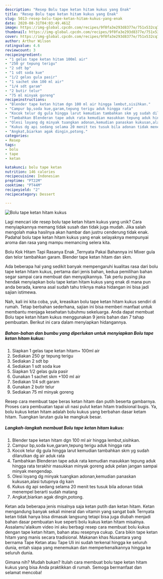 ```yaml
---
description: "Resep Bolu tape ketan hitam kukus yang Enak"
title: "Resep Bolu tape ketan hitam kukus yang Enak"
slug: 5013-resep-bolu-tape-ketan-hitam-kukus-yang-enak
date: 2020-08-31T04:03:49.461Z
image: https://img-global.cpcdn.com/recipes/9f0fa3e293d8377e/751x532cq70/bolu-tape-ketan-hitam-kukus-foto-resep-utama.jpg
thumbnail: https://img-global.cpcdn.com/recipes/9f0fa3e293d8377e/751x532cq70/bolu-tape-ketan-hitam-kukus-foto-resep-utama.jpg
cover: https://img-global.cpcdn.com/recipes/9f0fa3e293d8377e/751x532cq70/bolu-tape-ketan-hitam-kukus-foto-resep-utama.jpg
author: Arthur Wilson
ratingvalue: 4.6
reviewcount: 3
recipeingredient:
- "1 gelas tape ketan hitam 100ml air"
- "250 gr tepung terigu"
- "2 sdt bp"
- "1 sdt soda kue"
- "1/2 gelas gula pasir"
- "1 sachet skm 100 ml air"
- "1/4 sdt garam"
- "2 butir telur"
- "75 ml minyak goreng"
recipeinstructions:
- "Blender tape ketan hitam dgn 100 ml air hingga lembut,sisihkan."
- "Campur bp,soda kue,garam,tepung terigu aduk hingga rata"
- "Kocok telur dg gula hingga larut kemudian tambahkan skm yg sudah dilarutkan dg air aduk rata"
- "Tambahkan Blenderan tape aduk rata kemudian masukkan tepung aduk hingga rata terakhir masukkan minyak goreng aduk pelan jangan sampai minyak mengendap."
- "Olesi loyang dg minyak tuangkan adonan,kemudian panaskan kukusan,alasi tutupnya dg kain"
- "Kukus dg api sedang selama 20 menit tes tusuk bila adonan tidak menempel berarti sudah matang"
- "Angkat,biarkan agak dingin,potong."
categories:
- Resep
tags:
- bolu
- tape
- ketan

katakunci: bolu tape ketan 
nutrition: 146 calories
recipecuisine: Indonesian
preptime: "PT22M"
cooktime: "PT44M"
recipeyield: "2"
recipecategory: Dessert

---
```



![Bolu tape ketan hitam kukus](https://img-global.cpcdn.com/recipes/9f0fa3e293d8377e/751x532cq70/bolu-tape-ketan-hitam-kukus-foto-resep-utama.jpg)

Lagi mencari ide resep bolu tape ketan hitam kukus yang unik? Cara menyiapkannya memang tidak susah dan tidak juga mudah. Jika salah mengolah maka hasilnya akan hambar dan justru cenderung tidak enak. Padahal bolu tape ketan hitam kukus yang enak selayaknya mempunyai aroma dan rasa yang mampu memancing selera kita.

Bolu Kok Hitam Tapi Rasanya Enak ,Ternyata Pakai Bahannya ini Mixer gula dan telor tambahkan garam. Blender tape ketan hitam dan skm.

Ada beberapa hal yang sedikit banyak mempengaruhi kualitas rasa dari bolu tape ketan hitam kukus, pertama dari jenis bahan, kedua pemilihan bahan segar sampai cara membuat dan menyajikannya. Tak perlu pusing jika hendak menyiapkan bolu tape ketan hitam kukus yang enak di mana pun anda berada, karena asal sudah tahu triknya maka hidangan ini bisa jadi sajian istimewa.


Nah, kali ini kita coba, yuk, kreasikan bolu tape ketan hitam kukus sendiri di rumah. Tetap berbahan sederhana, sajian ini bisa memberi manfaat untuk membantu menjaga kesehatan tubuhmu sekeluarga. Anda dapat membuat Bolu tape ketan hitam kukus menggunakan 9 jenis bahan dan 7 tahap pembuatan. Berikut ini cara dalam menyiapkan hidangannya.

<!--inarticleads1-->

##### Bahan-bahan dan bumbu yang diperlukan untuk menyiapkan Bolu tape ketan hitam kukus:

1. Siapkan 1 gelas tape ketan hitam+ 100ml air
1. Sediakan 250 gr tepung terigu
1. Sediakan 2 sdt bp
1. Sediakan 1 sdt soda kue
1. Siapkan 1/2 gelas gula pasir
1. Gunakan 1 sachet skm +100 ml air
1. Sediakan 1/4 sdt garam
1. Gunakan 2 butir telur
1. Sediakan 75 ml minyak goreng


Resep cara membuat tape beras ketan hitam dan putih beserta gambarnya. Proses cara pembuatan tapai uli nasi pulut ketan hitam tradisional bugis. Ya, bolu kukus ketan hitam adalah bolu kukus yang berbahan dasar ketam hitam. Tuangkan larutan gula ke mangkuk besar. 

<!--inarticleads2-->

##### Langkah-langkah membuat Bolu tape ketan hitam kukus:

1. Blender tape ketan hitam dgn 100 ml air hingga lembut,sisihkan.
1. Campur bp,soda kue,garam,tepung terigu aduk hingga rata
1. Kocok telur dg gula hingga larut kemudian tambahkan skm yg sudah dilarutkan dg air aduk rata
1. Tambahkan Blenderan tape aduk rata kemudian masukkan tepung aduk hingga rata terakhir masukkan minyak goreng aduk pelan jangan sampai minyak mengendap.
1. Olesi loyang dg minyak tuangkan adonan,kemudian panaskan kukusan,alasi tutupnya dg kain
1. Kukus dg api sedang selama 20 menit tes tusuk bila adonan tidak menempel berarti sudah matang
1. Angkat,biarkan agak dingin,potong.


Ketan ada beberapa jenis misalnya saja ketan putih dan ketan hitam. Ketan mengandung banyak sekali mineral dan vitamin yang sangat baik Ternyata ketan tidak hanya bisa dimasak langsung tetapi bisa juga diubah menjadi bahan dasar pembuatan kue seperti bolu kukus ketan hitam misalnya. Assalamu&#39;alaikum video ini aku berbagi resep cara membuat bolu kukus dengan tape ketan hitam, bahan atau resepnya cukup. Cara bikin tape ketan hitam yang manis secara tradisional. Makanan khas Nusantara yang bernama Tape Ketan atau Tape Uli ini sudah terkenal hingga ke seluruh dunia, entah siapa yang menemukan dan memperkenalkannya hingga ke seluruh dunia. 

Gimana nih? Mudah bukan? Itulah cara membuat bolu tape ketan hitam kukus yang bisa Anda praktikkan di rumah. Semoga bermanfaat dan selamat mencoba!
